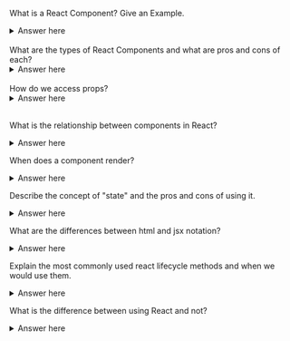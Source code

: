 
What is a React Component? Give an Example.

<details>
  <summary>Answer here</summary>
  A React Component is a function that returns a single react element, a repeatable part of a website. Examples might include a form, navbar, list, list item.
</details>
<br>
What are the types of React Components and what are pros and cons of each?

<details>
  <summary>Answer here</summary>
  The two types of React Components are Functional versus Stateful Class Components. Functional components are preferred if possible because of simplicity, however Stateful Class Components can be used to manage the state of a particular element if necessary. A recurrent example of a Stateful Class Component is with a Form, where the inputs should be managed by state.
</details>
<br>
How do we access props?

<details>
  <summary>Answer here</summary>
Props are properties passed down from the parent component. Within a functional component, props are accessed directly with the argument props, or destructured keys of props. Within a stateful class component props are accessed with this.props (after a constructor is built with props as an arguement and super(props){} is within that constructor)
</details>
<br>

What is the relationship between components in React?

<details>
  <summary>Answer here</summary>
  parent-child relationship tree like relationship where props are passed from the parents and used in the components

</details>

When does a component render?

<details>
  <summary>Answer here</summary>
  1. When the state changes
	1. Parent's props changes
	1. Component mounts the first time(when the page loads)

</details>

Describe the concept of "state" and the pros and cons of using it.

<details>
  <summary>Answer here</summary>
  1. State are objects that stores the information about a component.
  1. States must be kept simple. States are the objects which determine components rendering and behavior.
  1. accessed by this.state()
  1. pros - powerful, render the components easily with state
  1. cons - can be heavy

</details>

What are the differences between html and jsx notation?

<details>
  <summary>Answer here</summary>

</details>

Explain the most commonly used react lifecycle methods and when we would use them.

<details>
  <summary>Answer here</summary>

</details>

What is the difference between using React and not?

<details>
  <summary>Answer here</summary>

</details>
